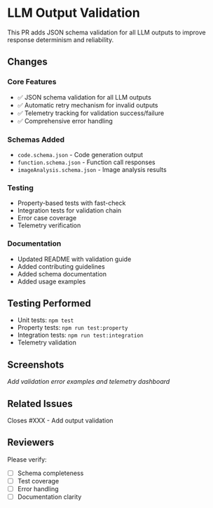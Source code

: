 # LLM Output Validation

This PR adds JSON schema validation for all LLM outputs to improve response determinism and reliability.

## Changes

### Core Features
- ✅ JSON schema validation for all LLM outputs
- ✅ Automatic retry mechanism for invalid outputs
- ✅ Telemetry tracking for validation success/failure
- ✅ Comprehensive error handling

### Schemas Added
- `code.schema.json` - Code generation output
- `function.schema.json` - Function call responses  
- `imageAnalysis.schema.json` - Image analysis results

### Testing
- Property-based tests with fast-check
- Integration tests for validation chain
- Error case coverage
- Telemetry verification

### Documentation
- Updated README with validation guide
- Added contributing guidelines
- Added schema documentation
- Added usage examples

## Testing Performed
- Unit tests: `npm test`
- Property tests: `npm run test:property`
- Integration tests: `npm run test:integration`
- Telemetry validation

## Screenshots
*Add validation error examples and telemetry dashboard*

## Related Issues
Closes #XXX - Add output validation

## Reviewers
Please verify:
- [ ] Schema completeness
- [ ] Test coverage
- [ ] Error handling
- [ ] Documentation clarity
